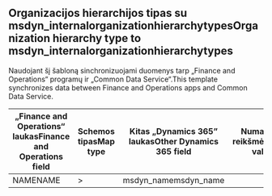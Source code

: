 ## <a name="organization-hierarchy-type-to-msdyn_internalorganizationhierarchytypes"></a><span data-ttu-id="27cfc-101">Organizacijos hierarchijos tipas su msdyn_internalorganizationhierarchytypes</span><span class="sxs-lookup"><span data-stu-id="27cfc-101">Organization hierarchy type to msdyn_internalorganizationhierarchytypes</span></span>

<span data-ttu-id="27cfc-102">Naudojant šį šabloną sinchronizuojami duomenys tarp „Finance and Operations“ programų ir „Common Data Service“.</span><span class="sxs-lookup"><span data-stu-id="27cfc-102">This template synchronizes data between Finance and Operations apps and Common Data Service.</span></span>

<span data-ttu-id="27cfc-103">„Finance and Operations“ laukas</span><span class="sxs-lookup"><span data-stu-id="27cfc-103">Finance and Operations field</span></span> | <span data-ttu-id="27cfc-104">Schemos tipas</span><span class="sxs-lookup"><span data-stu-id="27cfc-104">Map type</span></span> | <span data-ttu-id="27cfc-105">Kitas „Dynamics 365” laukas</span><span class="sxs-lookup"><span data-stu-id="27cfc-105">Other Dynamics 365 field</span></span> | <span data-ttu-id="27cfc-106">Numatytoji reikšmė</span><span class="sxs-lookup"><span data-stu-id="27cfc-106">Default value</span></span>
---|---|---|---
<span data-ttu-id="27cfc-107">NAME</span><span class="sxs-lookup"><span data-stu-id="27cfc-107">NAME</span></span> | > | <span data-ttu-id="27cfc-108">msdyn_name</span><span class="sxs-lookup"><span data-stu-id="27cfc-108">msdyn_name</span></span> | 
